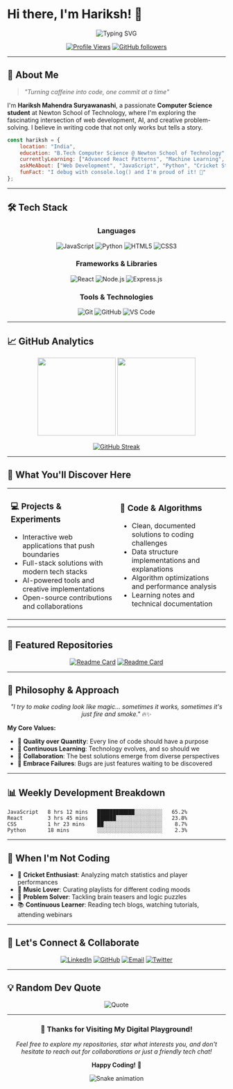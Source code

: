 # Hi there, I'm Hariksh! 👋

<div align="center">
  
![Typing SVG](https://readme-typing-svg.demolab.com?font=Fira+Code&size=24&duration=3000&pause=1000&color=36BCF7&center=true&vCenter=true&width=600&lines=Computer+Science+Enthusiast;Full+Stack+Developer;Problem+Solver;AI+Explorer)

[![Profile Views](https://komarev.com/ghpvc/?username=hariksh2007&color=blue&style=flat-square)](https://github.com/hariksh2007)
[![GitHub followers](https://img.shields.io/github/followers/hariksh2007?label=Follow&style=social)](https://github.com/hariksh2007)

</div>

---

## 🚀 About Me

> *"Turning caffeine into code, one commit at a time"*

I'm **Hariksh Mahendra Suryawanashi**, a passionate **Computer Science student** at Newton School of Technology, where I'm exploring the fascinating intersection of web development, AI, and creative problem-solving. I believe in writing code that not only works but tells a story.

```javascript
const hariksh = {
    location: "India",
    education: "B.Tech Computer Science @ Newton School of Technology",
    currentlyLearning: ["Advanced React Patterns", "Machine Learning", "System Design"],
    askMeAbout: ["Web Development", "JavaScript", "Python", "Cricket Statistics"],
    funFact: "I debug with console.log() and I'm proud of it! 🐛"
};
```

---

## 🛠️ Tech Stack

<div align="center">

### Languages
![JavaScript](https://img.shields.io/badge/-JavaScript-F7DF1E?style=for-the-badge&logo=javascript&logoColor=black)
![Python](https://img.shields.io/badge/-Python-3776AB?style=for-the-badge&logo=python&logoColor=white)
![HTML5](https://img.shields.io/badge/-HTML5-E34F26?style=for-the-badge&logo=html5&logoColor=white)
![CSS3](https://img.shields.io/badge/-CSS3-1572B6?style=for-the-badge&logo=css3&logoColor=white)

### Frameworks & Libraries
![React](https://img.shields.io/badge/-React-61DAFB?style=for-the-badge&logo=react&logoColor=black)
![Node.js](https://img.shields.io/badge/-Node.js-339933?style=for-the-badge&logo=node.js&logoColor=white)
![Express.js](https://img.shields.io/badge/-Express.js-000000?style=for-the-badge&logo=express&logoColor=white)

### Tools & Technologies
![Git](https://img.shields.io/badge/-Git-F05032?style=for-the-badge&logo=git&logoColor=white)
![GitHub](https://img.shields.io/badge/-GitHub-181717?style=for-the-badge&logo=github&logoColor=white)
![VS Code](https://img.shields.io/badge/-VS%20Code-007ACC?style=for-the-badge&logo=visual-studio-code&logoColor=white)

</div>

---

## 📈 GitHub Analytics

<div align="center">
  
<img height="180em" src="https://github-readme-stats.vercel.app/api?username=hariksh2007&show_icons=true&theme=tokyonight&include_all_commits=true&count_private=true"/>
<img height="180em" src="https://github-readme-stats.vercel.app/api/top-langs/?username=hariksh2007&layout=compact&theme=tokyonight"/>

</div>

<div align="center">
  
[![GitHub Streak](https://streak-stats.demolab.com/?user=hariksh2007&theme=tokyonight)](https://git.io/streak-stats)

</div>

---

## 🎯 What You'll Discover Here

<table>
<tr>
<td width="50%">

### 💻 **Projects & Experiments**
- Interactive web applications that push boundaries
- Full-stack solutions with modern tech stacks
- AI-powered tools and creative implementations
- Open-source contributions and collaborations

</td>
<td width="50%">

### 🧠 **Code & Algorithms**
- Clean, documented solutions to coding challenges
- Data structure implementations and explanations
- Algorithm optimizations and performance analysis
- Learning notes and technical documentation

</td>
</tr>
</table>

---

## 🌟 Featured Repositories

<div align="center">

[![Readme Card](https://github-readme-stats.vercel.app/api/pin/?username=hariksh2007&repo=your-best-project&theme=tokyonight)](https://github.com/hariksh2007/your-best-project)
[![Readme Card](https://github-readme-stats.vercel.app/api/pin/?username=hariksh2007&repo=another-cool-project&theme=tokyonight)](https://github.com/hariksh2007/another-cool-project)

</div>

---

## 💭 Philosophy & Approach

<div align="center">

*"I try to make coding look like magic... sometimes it works, sometimes it's just fire and smoke."* 🔥✨

</div>

**My Core Values:**
- 🎯 **Quality over Quantity**: Every line of code should have a purpose
- 🚀 **Continuous Learning**: Technology evolves, and so should we
- 🤝 **Collaboration**: The best solutions emerge from diverse perspectives
- 🐛 **Embrace Failures**: Bugs are just features waiting to be discovered

---

## 📊 Weekly Development Breakdown

<!--START_SECTION:waka-->
```text
JavaScript   8 hrs 12 mins   ████████████░░░░░░░░░   65.2%
React        3 hrs 45 mins   ██████░░░░░░░░░░░░░░░   23.8%
CSS          1 hr 23 mins    ██░░░░░░░░░░░░░░░░░░░    8.7%
Python       18 mins         ░░░░░░░░░░░░░░░░░░░░░    2.3%
```
<!--END_SECTION:waka-->

---

## 🎨 When I'm Not Coding

- 🏏 **Cricket Enthusiast**: Analyzing match statistics and player performances
- 🎵 **Music Lover**: Curating playlists for different coding moods
- 🧩 **Problem Solver**: Tackling brain teasers and logic puzzles
- 📚 **Continuous Learner**: Reading tech blogs, watching tutorials, attending webinars

---

## 🤝 Let's Connect & Collaborate

<div align="center">

[![LinkedIn](https://img.shields.io/badge/LinkedIn-0077B5?style=for-the-badge&logo=linkedin&logoColor=white)](https://linkedin.com/in/hariksh2007)
[![GitHub](https://img.shields.io/badge/GitHub-100000?style=for-the-badge&logo=github&logoColor=white)](https://github.com/hariksh2007)
[![Email](https://img.shields.io/badge/Email-D14836?style=for-the-badge&logo=gmail&logoColor=white)](mailto:your.email@example.com)
[![Twitter](https://img.shields.io/badge/Twitter-1DA1F2?style=for-the-badge&logo=twitter&logoColor=white)](https://twitter.com/yourusername)

</div>

---

## 💡 Random Dev Quote

<div align="center">

![Quote](https://quotes-github-readme.vercel.app/api?type=horizontal&theme=tokyonight)

</div>

---

<div align="center">

### 🎉 Thanks for Visiting My Digital Playground!

*Feel free to explore my repositories, star what interests you, and don't hesitate to reach out for collaborations or just a friendly tech chat!*

**Happy Coding!** 🚀

![Snake animation](https://github.com/hariksh2007/hariksh2007/blob/output/github-contribution-grid-snake.svg)

</div>
